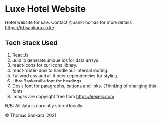 # Luxe Hotel Website

Hotel website for sale. Contact @SankThomas for more details https://tsbsankara.co.ke

## Tech Stack Used

1. ReactJs
2. uuid to generate unique ids for data arrays.
3. react-icons for our icons library.
4. react-router-dom to handle our internal routing.
5. Tailwind css and all it peer dependencies for styling.
6. Libre Baskerville font for headings.
7. Dosis font for paragraphs, buttons and links. (Thinking of changing this font)
8. Images are copyright free from https://pexels.com

N/B: All data is currently stored locally.

© Thomas Sankara, 2021
